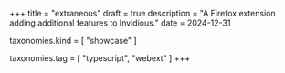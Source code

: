 +++
title = "extraneous"
draft = true
description = "A Firefox extension adding additional features to Invidious."
date = 2024-12-31

taxonomies.kind = [
    "showcase"
]

taxonomies.tag = [
    "typescript",
    "webext"
]
+++
